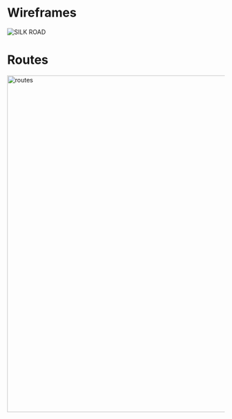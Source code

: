 # Wireframes
![SILK ROAD](https://media.git.generalassemb.ly/user/50270/files/bf974af5-9506-4552-a10d-385134f65556)


# Routes
<img width="778" alt="routes" src="https://media.git.generalassemb.ly/user/50270/files/ea0c9cb5-e47c-40cb-a647-3bf0c6048f55">



